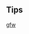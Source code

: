 ## Tips

<!-- [How to get across Great Fire Wall in Ubuntu20 with qv2ray](./gfw.md) -->
[gfw](./gfw.md)
